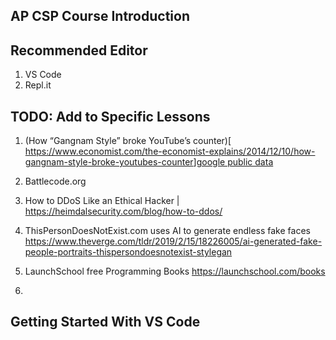 ## AP CSP Course Introduction

## Recommended Editor

1. VS Code
2. Repl.it

## TODO: Add to Specific Lessons

1. (How “Gangnam Style” broke YouTube’s counter)[ <https://www.economist.com/the-economist-explains/2014/12/10/how-gangnam-style-broke-youtubes-counter>][google public data](https://www.google.com/publicdata/directory)
2. Battlecode.org
3. How to DDoS Like an Ethical Hacker | <https://heimdalsecurity.com/blog/how-to-ddos/>
4. ThisPersonDoesNotExist.com uses AI to generate endless fake faces <https://www.theverge.com/tldr/2019/2/15/18226005/ai-generated-fake-people-portraits-thispersondoesnotexist-stylegan>
5. LaunchSchool free Programming Books <https://launchschool.com/books>

6.

## Getting Started With VS Code
